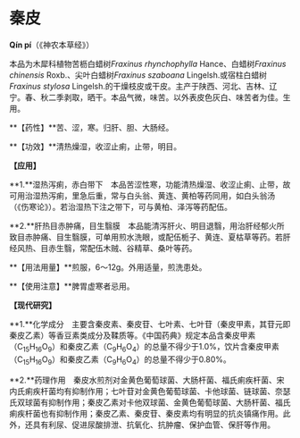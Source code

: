 # 秦皮

**Qín pí**（《神农本草经》）

本品为木犀科植物苦枥白蜡树*Fraxinus rhynchophylla* Hance、白蜡树*Fraxinus chinensis* Roxb.、尖叶白蜡树*Fraxinus szaboana* Lingelsh.或宿柱白蜡树*Fraxinus stylosa* Lingelsh.的干燥枝皮或干皮。主产于陕西、河北、吉林、辽宁。春、秋二季剥取，晒干。本品气微，味苦。以外表皮色灰白、味苦者为佳。生用。

**【药性】**苦、涩，寒。归肝、胆、大肠经。

**【功效】**清热燥湿，收涩止痢，止带，明目。

**【应用】**

**1.**湿热泻痢，赤白带下　本品苦涩性寒，功能清热燥湿、收涩止痢、止带，故可用治湿热泻痢，里急后重，常与白头翁、黄连、黄柏等药同用，如白头翁汤（《伤寒论》）。若治湿热下注之带下，可与黄柏、泽泻等药配伍。

**2.**肝热目赤肿痛，目生翳膜　本品能清泻肝火、明目退翳，用治肝经郁火所致目赤肿痛、目生翳膜，可单用煎水洗眼，或配伍栀子、黄连、夏枯草等药。若肝经风热、目赤生翳，常配伍木贼、谷精草、桑叶等药。

**【用法用量】**煎服，6～12g。外用适量，煎洗患处。

**【使用注意】**脾胃虚寒者忌用。

**【现代研究】**

**1.**化学成分　主要含秦皮素、秦皮苷、七叶素、七叶苷（秦皮甲素，其苷元即秦皮乙素）等香豆素类成分及鞣质等。《中国药典》规定本品含秦皮甲素（C<sub>15</sub>H<sub>16</sub>O<sub>9</sub>）和秦皮乙素（C<sub>9</sub>H<sub>6</sub>O<sub>4</sub>）的总量不得少于1.0%，饮片含秦皮甲素（C<sub>15</sub>H<sub>16</sub>O<sub>9</sub>）和秦皮乙素（C<sub>9</sub>H<sub>6</sub>O<sub>4</sub>）的总量不得少于0.80%。

**2.**药理作用　秦皮水煎剂对金黄色葡萄球菌、大肠杆菌、福氏痢疾杆菌、宋内氏痢疾杆菌均有抑制作用；七叶苷对金黄色葡萄球菌、卡他球菌、链球菌、奈瑟氏双球菌有抑制作用；秦皮乙素对卡他双球菌、金黄色葡萄球菌、大肠杆菌、福氏痢疾杆菌也有抑制作用；秦皮乙素、秦皮苷、秦皮素均有明显的抗炎镇痛作用。此外，还具有利尿、促进尿酸排泄、抗氧化、抗肿瘤、保护血管、保肝等作用。



